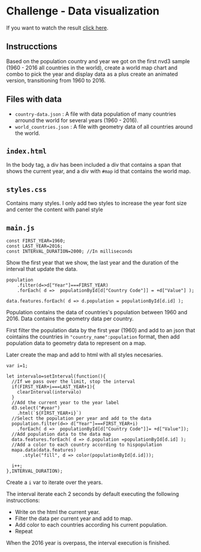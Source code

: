 # Challenge - Data visualization

If you want to watch the result [click here](https://franciscojaviermartin.github.io/Data-Visualization-Challenge/).

## Instrucctions
Based on the population country and year we got on the first nvd3 sample (1960 - 2016 all countries in the world), create a world map chart and combo to pick the year and display data as a plus create an animated version, transitioning from 1960 to 2016.

## Files with data
- `country-data.json` : A file with data population of many countries arround the world for several years (1960 - 2016).
- `world_countries.json` : A file with geometry data of all countries around the world.

## `index.html`
In the body tag, a div has been included a div that contains a span that shows the current year, and a div with `#map` id that contains the world map.

## `styles.css`
Contains many styles. I only add two styles to increase the year font size and center the content with panel style

## `main.js`
~~~
const FIRST_YEAR=1960;
const LAST_YEAR=2016;
const INTERVAL_DURATION=2000; //In milliseconds
~~~
Show the first year that we show, the last year and the duration of the interval that update the data.

~~~
population
    .filter(d=>d["Year"]===FIRST_YEAR)
    .forEach( d =>  populationById[d["Country Code"]] = +d["Value"] );

data.features.forEach( d => d.population = populationById[d.id] );
~~~
Population contains the data of countries's population between 1960 and 2016. Data contains the geometry data per country.

First filter the population data by the first year (1960) and add to an json that cointains the countries in `"country_name":population` format, then add population data to geometry data to represent on a map.

Later create the map and add to html with all styles necesaries.

~~~
var i=1;

let intervalo=setInterval(function(){
  //If we pass over the limit, stop the interval
  if(FIRST_YEAR+i===LAST_YEAR+1){
    clearInterval(intervalo)
  }
  //Add the current year to the year label
  d3.select("#year")
    .html(`${FIRST_YEAR+i}`)
  //Select the population per year and add to the data
  population.filter(d=> d["Year"]===FIRST_YEAR+i)
    .forEach( d =>  populationById[d["Country Code"]]= +d["Value"]);
  //Add population data to the data map
  data.features.forEach( d => d.population =populationById[d.id] );
  //Add a color to each country according to hispopulation
  mapa.data(data.features)
      .style("fill", d => color(populationById[d.id]));
  
  i++;
},INTERVAL_DURATION);
~~~
Create a `i` var to iterate over the years.

The interval iterate each 2 seconds by default executing the following instrucctions:
- Write on the html the current year.
- Filter the data per current year and add to map.
- Add color to each countries according his current population.
- Repeat

When the 2016 year is overpass, the interval execution is finished.